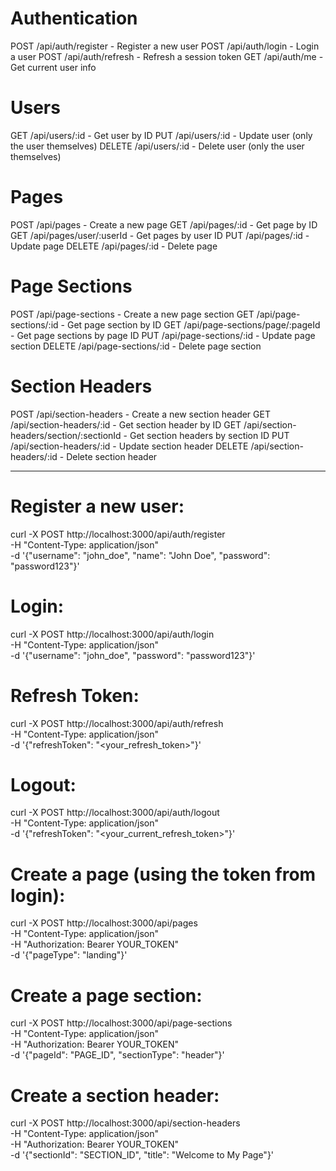 # Authentication

POST /api/auth/register - Register a new user
POST /api/auth/login - Login a user
POST /api/auth/refresh - Refresh a session token
GET /api/auth/me - Get current user info

# Users

GET /api/users/:id - Get user by ID
PUT /api/users/:id - Update user (only the user themselves)
DELETE /api/users/:id - Delete user (only the user themselves)

# Pages

POST /api/pages - Create a new page
GET /api/pages/:id - Get page by ID
GET /api/pages/user/:userId - Get pages by user ID
PUT /api/pages/:id - Update page
DELETE /api/pages/:id - Delete page

# Page Sections

POST /api/page-sections - Create a new page section
GET /api/page-sections/:id - Get page section by ID
GET /api/page-sections/page/:pageId - Get page sections by page ID
PUT /api/page-sections/:id - Update page section
DELETE /api/page-sections/:id - Delete page section

# Section Headers

POST /api/section-headers - Create a new section header
GET /api/section-headers/:id - Get section header by ID
GET /api/section-headers/section/:sectionId - Get section headers by section ID
PUT /api/section-headers/:id - Update section header
DELETE /api/section-headers/:id - Delete section header

---

# Register a new user:

curl -X POST http://localhost:3000/api/auth/register \
 -H "Content-Type: application/json" \
 -d '{"username": "john_doe", "name": "John Doe", "password": "password123"}'

# Login:

curl -X POST http://localhost:3000/api/auth/login \
 -H "Content-Type: application/json" \
 -d '{"username": "john_doe", "password": "password123"}'

# Refresh Token:

curl -X POST http://localhost:3000/api/auth/refresh \
 -H "Content-Type: application/json" \
 -d '{"refreshToken": "<your_refresh_token>"}'

# Logout:

curl -X POST http://localhost:3000/api/auth/logout \
 -H "Content-Type: application/json" \
 -d '{"refreshToken": "<your_current_refresh_token>"}'

# Create a page (using the token from login):

curl -X POST http://localhost:3000/api/pages \
 -H "Content-Type: application/json" \
 -H "Authorization: Bearer YOUR_TOKEN" \
 -d '{"pageType": "landing"}'

# Create a page section:

curl -X POST http://localhost:3000/api/page-sections \
 -H "Content-Type: application/json" \
 -H "Authorization: Bearer YOUR_TOKEN" \
 -d '{"pageId": "PAGE_ID", "sectionType": "header"}'

# Create a section header:

curl -X POST http://localhost:3000/api/section-headers \
 -H "Content-Type: application/json" \
 -H "Authorization: Bearer YOUR_TOKEN" \
 -d '{"sectionId": "SECTION_ID", "title": "Welcome to My Page"}'
